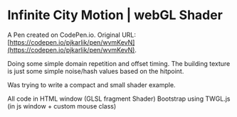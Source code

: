 # Infinite City Motion | webGL Shader

A Pen created on CodePen.io. Original URL: [https://codepen.io/pjkarlik/pen/wvmKevN](https://codepen.io/pjkarlik/pen/wvmKevN).

Doing some simple domain repetition and offset timing. The building texture is just some simple noise/hash values based on the hitpoint.

Was trying to write a compact and small shader example. 

All code in HTML window (GLSL fragment Shader)
Bootstrap using TWGL.js (in js window + custom mouse class) 